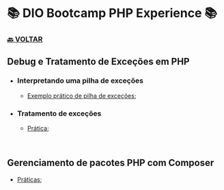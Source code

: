 # 📚 DIO Bootcamp PHP Experience 📚

### [🔙 **VOLTAR**](../../../../../)

## **Debug e Tratamento de Exceções em PHP**

- ### **Interpretando uma pilha de exceções**

  - [Exemplo prático de pilha de exceções](/PHP-Experience/Exercicios/modulo-2/Debug_Tratamento_Excecoes/interpretaPilha.php);

- ### **Tratamento de exceções**

  - [Prática](/PHP-Experience/Exercicios/modulo-2/Debug_Tratamento_Excecoes/divisao.php);

&nbsp;

## **Gerenciamento de pacotes PHP com Composer**

- [Práticas](/PHP-Experience/Exercicios/modulo-2/Gerenciamento_Pacotes_Composer/);
